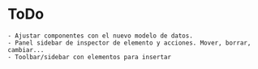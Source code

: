 # ToDo
    - Ajustar componentes con el nuevo modelo de datos.
    - Panel sidebar de inspector de elemento y acciones. Mover, borrar, cambiar...
    - Toolbar/sidebar con elementos para insertar